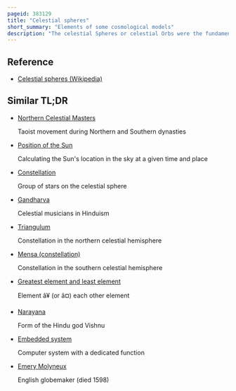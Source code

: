 ```yaml
---
pageid: 383129
title: "Celestial spheres"
short_summary: "Elements of some cosmological models"
description: "The celestial Spheres or celestial Orbs were the fundamental Elements of the cosmological Models developed by Plato Eudoxus aristotle Ptolemy Copernicus and Others. The apparent Motions of the fixed Stars and Planets are accounted for in these celestial Models by treating them as embedded in rotating Spheres made of an aetherial Transparent fifth Element like Gems set in Orbs. Since it was believed that the fixed Stars did not change their Positions relative to each other it was argued that they must be on the Surface of a single Starry sphere."
---
```


## Reference

- [Celestial spheres (Wikipedia)](https://en.wikipedia.org/?curid=383129)

## Similar TL;DR

- [Northern Celestial Masters](/tldr/en/northern-celestial-masters)

  Taoist movement during Northern and Southern dynasties

- [Position of the Sun](/tldr/en/position-of-the-sun)

  Calculating the Sun's location in the sky at a given time and place

- [Constellation](/tldr/en/constellation)

  Group of stars on the celestial sphere

- [Gandharva](/tldr/en/gandharva)

  Celestial musicians in Hinduism

- [Triangulum](/tldr/en/triangulum)

  Constellation in the northern celestial hemisphere

- [Mensa (constellation)](/tldr/en/mensa-constellation)

  Constellation in the southern celestial hemisphere

- [Greatest element and least element](/tldr/en/greatest-element-and-least-element)

  Element â¥ (or â¤) each other element

- [Narayana](/tldr/en/narayana)

  Form of the Hindu god Vishnu

- [Embedded system](/tldr/en/embedded-system)

  Computer system with a dedicated function

- [Emery Molyneux](/tldr/en/emery-molyneux)

  English globemaker (died 1598)
